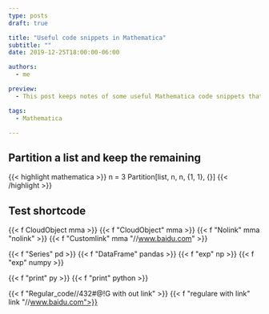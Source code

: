```yaml
---
type: posts
draft: true

title: "Useful code snippets in Mathematica"
subtitle: ""
date: 2019-12-25T18:00:00-06:00

authors:
  - me

preview:
  - This post keeps notes of some useful Mathematica code snippets that are not obvious to come up with.

tags:
  - Mathematica

---
```


## Partition a list and keep the remaining
{{< highlight mathematica >}}
n = 3
Partition[list, n, n, {1, 1}, {}]
{{< /highlight >}}


## Test shortcode
{{< f CloudObject mma >}}
{{< f "CloudObject" mma >}}
{{< f "Nolink" mma "nolink" >}}
{{< f "Customlink" mma "//www.baidu.com" >}}

{{< f "Series" pd >}}
{{< f "DataFrame" pandas >}}
{{< f "exp" np >}}
{{< f "exp" numpy >}}

{{< f "print" py >}}
{{< f "print" python >}}

{{< f "Regular_code//432#@!G with out link" >}}
{{< f "regulare with link" link "//www.baidu.com">}}